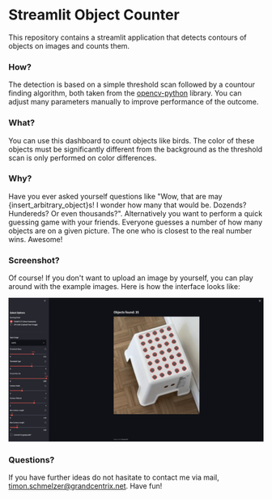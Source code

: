Streamlit Object Counter
========================
This repository contains a streamlit application that detects contours of objects on images and counts them.

### How?
The detection is based on a simple threshold scan followed by a countour finding algorithm, both taken from the
[opencv-python](https://pypi.org/project/opencv-python/) library. You can adjust many parameters manually to improve
performance of the outcome.

### What?
You can use this dashboard to count objects like birds. The color of these objects must be significantly different from
the background as the threshold scan is only performed on color differences.

### Why?
Have you ever asked yourself questions like "Wow, that are may {insert_arbitrary_object}s! I wonder how many that would
be. Dozends? Hundereds? Or even thousands?". Alternatively you want to perform a quick guessing game with your friends.
Everyone guesses a number of how many objects are on a given picture. The one who is closest to the real number wins.
Awesome!

### Screenshot?
Of course! If you don't want to upload an image by yourself, you can play around with the example images. Here is
how the interface looks like:

![Interface of the Streamlit Object Counter App with Example Image](docs/object_counter_app.png)

### Questions?
If you have further ideas do not hasitate to contact me via mail, timon.schmelzer@grandcentrix.net. Have fun!
